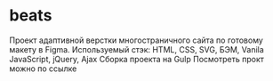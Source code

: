 # beats
Проект адаптивной верстки многостраничного сайта по готовому макету в Figma. 
Используемый стэк: HTML, CSS, SVG, БЭМ, Vanila JavaScript, jQuery, Ajax
Сборка проекта на Gulp
Посмотреть прокт можно по ссылке 
